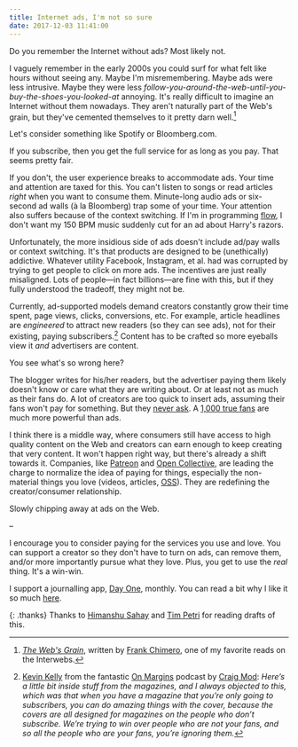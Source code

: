 ```yaml
---
title: Internet ads, I'm not so sure
date: 2017-12-03 11:41:00
---
```


Do you remember the Internet without ads? Most likely not.

I vaguely remember in the early 2000s you could surf for what felt like hours without seeing any. Maybe I'm misremembering. Maybe ads were less intrusive. Maybe they were less *follow-you-around-the-web-until-you-buy-the-shoes-you-looked-at* annoying. It's really difficult to imagine an Internet without them nowadays. They aren't naturally part of the Web's grain, but they've cemented themselves to it pretty darn well.<!--more-->[^1]

<!--more-->

Let's consider something like Spotify or Bloomberg.com.

If you subscribe, then you get the full service for as long as you pay. That seems pretty fair.

If you don't, the user experience breaks to accommodate ads. Your time and attention are taxed for this. You can't listen to songs or read articles *right* when you want to consume them. Minute-long audio ads or six-second ad walls (à la Bloomberg) trap some of your time. Your attention also suffers because of the context switching. If I'm in programming [flow](https://en.wikipedia.org/wiki/Flow_(psychology)), I don't want my 150 BPM music suddenly cut for an ad about Harry's razors.

Unfortunately, the more insidious side of ads doesn't include ad/pay walls or context switching. It's that products are designed to be (unethically) addictive. Whatever utility Facebook, Instagram, et al. had was corrupted by trying to get people to click on more ads. The incentives are just really misaligned. Lots of people—in fact billions—are fine with this, but if they fully understood the tradeoff, they might not be.

Currently, ad-supported models demand creators constantly grow their time spent, page views, clicks, conversions, etc. For example, article headlines are *engineered* to attract new readers (so they can see ads), not for their existing, paying subscribers.[^2] Content has to be crafted so more eyeballs view it *and* advertisers are content.

You see what's so wrong here?

The blogger writes for his/her readers, but the advertiser paying them likely doesn't know or care what they are writing about. Or at least not as much as their fans do. A lot of creators are too quick to insert ads, assuming their fans won't pay for something. But they [never ask](http://www.niemanlab.org/2017/11/asking-members-to-support-its-journalism-no-prizes-no-swag-the-guardian-raises-more-reader-revenue-than-ad-dollars). A [1,000 true fans](http://kk.org/thetechnium/1000-true-fans/) are much more powerful than ads.

I think there is a middle way, where consumers still have access to high quality content on the Web and creators can earn enough to keep creating that very content. It won't happen right way, but there's already a shift towards it. Companies, like [Patreon](https://patreon.com) and [Open Collective](https://opencollective.com/), are leading the charge to normalize the idea of paying for things, especially the non-material things you love (videos, articles, [OSS](https://en.wikipedia.org/wiki/Open-source_software)). They are redefining the creator/consumer relationship.

Slowly chipping away at ads on the Web.

–

I encourage you to consider paying for the services you use and love. You can support a creator so they don't have to turn on ads, can remove them, and/or more importantly pursue what they love. Plus, you get to use the *real* thing. It's a win-win.

I support a journalling app, [Day One](http://help.dayoneapp.com/day-one-2-0/day-one-pricing), monthly. You can read a bit why I like it so much [here](/blog/2017/10/22/day-one/).

{: .thanks}
Thanks to [Himanshu Sahay](https://www.linkedin.com/in/himanshusahay/) and [Tim Petri](https://www.linkedin.com/in/timpetri/) for reading drafts of this.

[^1]: [*The Web's Grain*](https://www.frankchimero.com/writing/the-webs-grain/), written by [Frank Chimero](https://www.frankchimero.com), one of my favorite reads on the Interwebs.

[^2]: [Kevin Kelly](https://twitter.com/kevin2kelly) from the fantastic [On Margins](https://craigmod.com/onmargins/) podcast by [Craig Mod](https://twitter.com/craigmod/): *Here’s a little bit inside stuff from the magazines, and I always objected to this, which was that when you have a magazine that you’re only going to subscribers, you can do amazing things with the cover, because the covers are all designed for magazines on the people who don’t subscribe. We’re trying to win over people who are not your fans, and so all the people who are your fans, you’re ignoring them.*